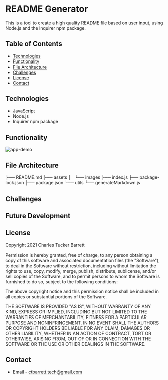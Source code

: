 # README Generator

This is a tool to create a high quality README file based on user input, using Node.js and the Inquirer npm package.


## Table of Contents
  * [Technologies](#technologies)
  * [Functionality](#functionality)
  * [File Architecture](#file-architecture)
  * [Challenges](#challenges)
  * [License](#license)
  * [Contact](#contact)


## Technologies
* JavaScript
* Node.js
* Inquirer npm package


## Functionality
![app-demo](./assets/images/demo.gif)


## File Architecture
├── README.md
├── assets
│   └── images
├── index.js
├── package-lock.json
├── package.json
└── utils
    └── generateMarkdown.js


## Challenges



## Future Development



## License
Copyright 2021 Charles Tucker Barrett

Permission is hereby granted, free of charge, to any person obtaining a copy
of this software and associated documentation files (the "Software"), to deal
in the Software without restriction, including without limitation the rights
to use, copy, modify, merge, publish, distribute, sublicense, and/or sell
copies of the Software, and to permit persons to whom the Software is
furnished to do so, subject to the following conditions:

The above copyright notice and this permission notice shall be included in all
copies or substantial portions of the Software.

THE SOFTWARE IS PROVIDED "AS IS", WITHOUT WARRANTY OF ANY KIND, EXPRESS OR
IMPLIED, INCLUDING BUT NOT LIMITED TO THE WARRANTIES OF MERCHANTABILITY,
FITNESS FOR A PARTICULAR PURPOSE AND NONINFRINGEMENT. IN NO EVENT SHALL THE
AUTHORS OR COPYRIGHT HOLDERS BE LIABLE FOR ANY CLAIM, DAMAGES OR OTHER
LIABILITY, WHETHER IN AN ACTION OF CONTRACT, TORT OR OTHERWISE, ARISING FROM,
OUT OF OR IN CONNECTION WITH THE SOFTWARE OR THE USE OR OTHER DEALINGS IN THE
SOFTWARE.


## Contact
* Email - ctbarrett.tech@gmail.com
